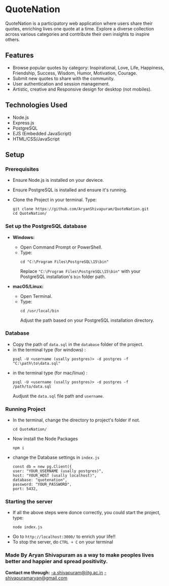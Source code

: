 # QuoteNation

QuoteNation is a participatory web application where users share their quotes, enriching lives one quote at a time. Explore a diverse collection across various categories and contribute their own insights to inspire others.

## Features

- Browse popular quotes by category: Inspirational, Love, Life, Happiness, Friendship, Success, Wisdom, Humor, Motivation, Courage.
- Submit new quotes to share with the community.
- User authentication and session management.
- Artistic, creative and Responsive design for desktop (not mobiles).


## Technologies Used

- Node.js
- Express.js
- PostgreSQL
- EJS (Embedded JavaScript)
- HTML/CSS/JavaScript

## Setup

### Prerequisites

- Ensure Node.js is installed on your deviece.
- Ensure PostgreSQL is installed and ensure it's running.
- Clone the Project in your terminal. Type:
  
  ```
  git clone https://github.com/AryanShivapuram/QuoteNation.git
  cd QuoteNation/
  ```

### Set up the PostgreSQL database 

- **Windows:**
  - Open Command Prompt or PowerShell.
  - Type:
    ```
    cd "C:\Program Files\PostgreSQL\15\bin"
    ```
    Replace `"C:\Program Files\PostgreSQL\15\bin"` with your PostgreSQL installation's `bin` folder path.

- **macOS/Linux:**
  - Open Terminal.
  - Type:
    ```
    cd /usr/local/bin
    ```
    Adjust the path based on your PostgreSQL installation directory.

### Database

- Copy the path of `data.sql` in the `database` folder of the project.
- in the terminal type (for windows) :
  ```
  psql -U <username (usally postgres)> -d postgres -f "C:\path\to\data.sql"
  ```
- in the terminal type (for mac/linux) :
  ```
  psql -U <username (usally postgres)> -d postgres -f /path/to/data.sql

  ```
  Audjust the `data.sql` file path and `username`.

### Running Project

- In the terminal, change the directory to project's folder if not.
  ```
  cd QuoteNation/
  ```
- Now install the Node Packages
  ```
  npm i
  ```
- change the Database settings in `index.js`
  ```
  const db = new pg.Client({
  user: "YOUR_USERNAME (usally postgres)",
  host: "YOUR_HOST (usally localhost)",
  database: "quotenation",
  password: "YOUR_PASSWORD",
  port: 5432,
  ```

### Starting the server

- If all the above steps were donce correctly, you could start the project, type:
  ```
  node index.js
  ```
- Go to `http://localhost:3000/` to enrich your life!!
- To stop the server, do `CTRL + C` on your terminal

### Made By Aryan Shivapuram as a way to make peoples lives better and happier and spread positivity.

**Contact me through:**
-a.shivapuram@iitg.ac.in
-shivapuramaryan@gmail.com





